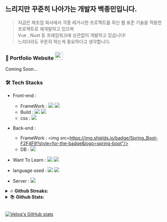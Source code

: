## 느리지만 꾸준히 나아가는 개발자 백종민입니다.
> 지금은 제조업 회사에서 각종 레거시한 프로젝트를 최신 웹 표준 기술을 적용한 프로젝트로 재개발하고 있으며<br/>
> Vue , Nuxt 등 프레임워크에 상관없이 개발하고 있습니다!<br/>
> 느리더라도 꾸준히 하는게 중요하다고 생각합니다.

### 🎨 Portfolio Website <img src="https://media.giphy.com/media/hvRJCLFzcasrR4ia7z/giphy.gif" width="25px">  

Coming Soon...

### 🛠 Tech Stacks
* Front-end :
  - FrameWork : <span><img src="https://img.shields.io/badge/Nuxt.js-00DC82?style=flat-square&logo=Nuxt.js&logoColor=white"/></span>
<span><img src="https://img.shields.io/badge/Vue.js-4FC08D?style=flat-square&logo=Vue.js&logoColor=white"/><span/>
  - Build : <span><img src="https://img.shields.io/badge/Webpack-8DD6F9?style=flat-square&logo=Webpack&logoColor=white"/></span>
<span><img src="https://img.shields.io/badge/Vite-646CFF?style=flat-square&logo=Vite&logoColor=white"/></span>
  - css : <span><img src="https://img.shields.io/badge/Sass-CC6699?style=flat-square&logo=Sass&logoColor=white"/></span>

* Back-end :  
  - FrameWork : <span><img src=https://img.shields.io/badge/Spring_Boot-F2F4F9?style=for-the-badge&logo=spring-boot"/></span>
  - DB : <span><img src="https://img.shields.io/badge/ORACLE-F80000?style=flat-square&logo=oracle&logoColor=white"/></span>

* Want To Learn : <span><img src="https://img.shields.io/badge/React-61DAFB?style=flat-square&logo=React&logoColor=black"/> <span/><img src="https://img.shields.io/badge/Node.js-339933?style=flat-square&logo=Node.js&logoColor=white"/>

* language used : <span><img src="https://img.shields.io/badge/JavaScript-F7DF1E?style=flat-square&logo=javascript&logoColor=black"/></span> <span><img src="https://img.shields.io/badge/Typescript-3178C6?style=flat-square&logo=Typescript&logoColor=white"/></span>

* Server : <span><img src="https://img.shields.io/badge/NGINX-009639?style=flat-square&logo=NGINX&logoColor=white"/></span> <span></span>

<details>
<summary>&#128293; <b>Github Streaks: </b></summary>
  <br>
<p align = "center">
  <img height="200em" src="https://github-readme-streak-stats.herokuapp.com?user=devMini1203&theme=monokai-metallian&locale=ko">
</p>
</details>

<details>
<summary>📚 <b>Github Stats: </b></summary>
<br>
<p align = "center">
  <img src="https://github-readme-stats.vercel.app/api?username=devMini1203&&show_icons=true&theme=vue-dark&line_height=27"/>
  <img src="https://github-readme-stats.vercel.app/api/top-langs/?username=devMini1203&theme=vue-dark&langs_count=3">
</p>
</details>

<br/>

[![Velog's GitHub stats](https://velog-readme-stats.vercel.app/api/badge?name=devMini1203)](https://velog.io/@devmini1203)
